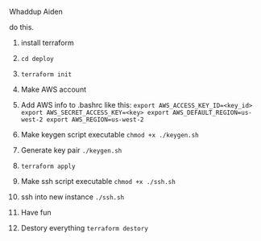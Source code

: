 
Whaddup Aiden


do this.


1. install terraform

2. `cd deploy`

3. `terraform init`

4. Make AWS account

5. Add AWS info to .bashrc like this:
    `export AWS_ACCESS_KEY_ID=<key_id>
     export AWS_SECRET_ACCESS_KEY=<key>
     export AWS_DEFAULT_REGION=us-west-2
     export AWS_REGION=us-west-2`

6. Make keygen script executable 
    `chmod +x ./keygen.sh`

7. Generate key pair
     `./keygen.sh`

8. `terraform apply`

9. Make ssh script executable
    `chmod +x ./ssh.sh`

10. ssh into new instance
    `./ssh.sh`

11. Have fun

12. Destory everything
    `terraform destory`









